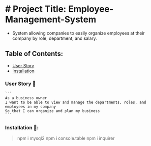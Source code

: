 #  # Project Title: Employee-Management-System
  - System allowing companies to easily organize employees at their company by role, department, and salary. 

  ## Table of Contents:
  - [User Story](#user-story-speech_balloon)
  - [Installation](#installation-floppy_disk)

  
  ### User Story :speech_balloon:
    ```
    As a business owner
    I want to be able to view and manage the departments, roles, and employees in my company
    So that I can organize and plan my business
    ```
  
  ###  Installation :floppy_disk::
  > npm i mysql2
  > npm i console.table
  > npm i inquirer
